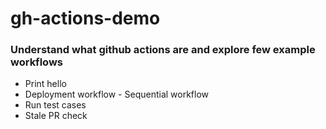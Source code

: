 # gh-actions-demo

### Understand what github actions are and explore few example workflows
- Print hello
- Deployment workflow - Sequential workflow
- Run test cases
- Stale PR check
